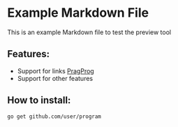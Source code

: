 # Example Markdown File
This is an example Markdown file to test the preview tool
## Features: 
* Support for links [PragProg](https://pragprog.com) 
* Support for other features

## How to install: 
```
go get github.com/user/program 
```
